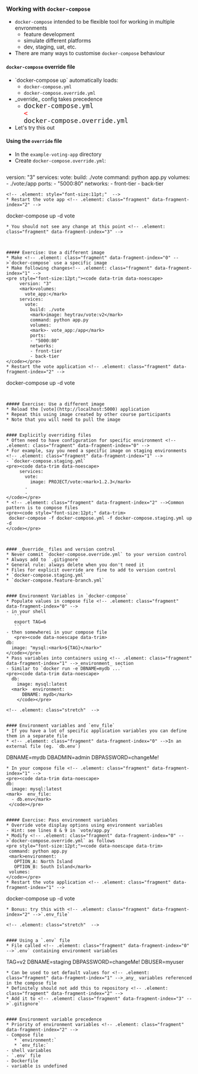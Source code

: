 ### Working with `docker-compose`


* `docker-compose` intended to be flexible tool for working in multiple
  envronments
   - feature development
   - simulate different platforms
   - dev, staging, uat, etc.
* There are many ways to customise `docker-compose` behaviour


#### `docker-compose` override file
* <!-- .element: class="fragment" data-fragment-index="0" -->`docker-compose up` automatically loads:
   - `docker-compose.yml`
   - `docker-compose.override.yml`
* <!-- .element: class="fragment" data-fragment-index="1" -->_override_ config takes precedence 
   - <code style="font-size:13pt;">docker-compose.yml </code><code style="color:red;font-size:13pt;"><</code><code style="font-size:13pt;">  docker-compose.override.yml</code>
* Let's try this out <!-- .element: class="fragment" data-fragment-index="2" -->


#### Using the `override` file
* In the <!-- .element: class="fragment" data-fragment-index="0" -->`example-voting-app` directory
* Create <!-- .element: class="fragment" data-fragment-index="1" -->`docker-compose.override.yml`:
   ```
version: "3"
services:
    vote:
      build: ./vote
      command: python app.py
      volumes:
      - ./vote:/app
      ports:
      - "5000:80"
      networks:
      - front-tier
      - back-tier
   ```
   <!-- .element: style="font-size:11pt;"  -->
* Restart the vote app <!-- .element: class="fragment" data-fragment-index="2" -->
   ```
   docker-compose up -d vote
   ```
* You should not see any change at this point <!-- .element: class="fragment" data-fragment-index="3" -->



##### Exercise: Use a different image
* Make <!-- .element: class="fragment" data-fragment-index="0" -->`docker-compose` use a specific image
* Make following changes<!-- .element: class="fragment" data-fragment-index="1" -->
   <pre style="font-size:12pt;"><code data-trim data-noescape>
        version: "3"
        <mark>volumes:
          vote_app:</mark>
        services:
          vote:
            build: ./vote
            <mark>image: heytrav/vote:v2</mark>
            command: python app.py
            volumes:
            <mark>- vote_app:/app</mark>
            ports:
            - "5000:80"
            networks:
            - front-tier
            - back-tier
   </code></pre>
* Restart the vote application <!-- .element: class="fragment" data-fragment-index="2" -->
   ```
   docker-compose up -d vote
   ```


##### Exercise: Use a different image
* Reload the [vote](http://localhost:5000) application
* Repeat this using image created by other course participants
* Note that you will need to pull the image 


#### Explicitly overriding files
* Often need to have configuration for specific environment <!-- .element: class="fragment" data-fragment-index="0" -->
* For example, say you need a specific image on staging environments <!-- .element: class="fragment" data-fragment-index="1" -->
   - `docker-compose.staging.yml`
   <pre><code data-trim data-noescape>
        services:
          vote:
            image: PROJECT/vote:<mark>1.2.3</mark>
          .
          .
   </code></pre>
* <!-- .element: class="fragment" data-fragment-index="2" -->Common pattern is to compose files 
   <pre><code style="font-size:12pt;" data-trim>
    docker-compose -f docker-compose.yml -f docker-compose.staging.yml up -d
   </code></pre>



#### _Override_ files and version control
* Never commit `docker-compose.override.yml` to your version control
   * Always add to `.gitignore`
   * General rule: always delete when you don't need it
* Files for explicit override are fine to add to version control
   * `docker-compose.staging.yml`
   * `docker-compose.feature-branch.yml`


#### Environment Variables in `docker-compose`
* Populate values in compose file <!-- .element: class="fragment" data-fragment-index="0" -->
   - in your shell
      ```
      export TAG=6
      ```
   - then somewherei in your compose file
      <pre><code data-noescape data-trim>
   db:
     image: "mysql:<mark>${TAG}</mark>"
   </code></pre>
* Pass variables into containers using <!-- .element: class="fragment" data-fragment-index="1" -->_environment_ section
   - Similar to `docker run -e DBNAME=mydb ...`
   <pre><code data-trim data-noescape>
     db:
       image: mysql:latest
     <mark>  environment:
         DBNAME: mydb</mark>
       </code></pre>

<!-- .element: class="stretch"  -->


#### Environment variables and `env_file`
* If you have a lot of specific application variables you can define them in a separate file
* <!-- .element: class="fragment" data-fragment-index="0" -->In an external file (eg. `db.env`)
   ```
   DBNAME=mydb
   DBADMIN=admin
   DBPASSWORD=changeMe!
   ```
* In your compose file <!-- .element: class="fragment" data-fragment-index="1" -->
   <pre><code data-trim data-noescape>
   db:
     image: mysql:latest
   <mark>  env_file:
     - db.env</mark>
    </code></pre>


##### Exercise: Pass environment variables
* Override vote display options using environment variables
   - Hint: see lines 8 & 9 in `vote/app.py`
* Modify <!-- .element: class="fragment" data-fragment-index="0" -->`docker-compose.override.yml` as follows
   <pre style="font-size:12pt;"><code data-noescape data-trim>
    command: python app.py
    <mark>environment:
      OPTION_A: North Island
      OPTION_B: South Island</mark>
    volumes:
   </code></pre>
* Restart the vote application <!-- .element: class="fragment" data-fragment-index="1" -->
   ```
   docker-compose up -d vote
   ```
* Bonus: try this with <!-- .element: class="fragment" data-fragment-index="2" -->`.env_file`

<!-- .element: class="stretch"  -->


#### Using a `.env` file
* File called <!-- .element: class="fragment" data-fragment-index="0" -->`.env` containing environment variables
   ```
   TAG=v2
   DBNAME=staging
   DBPASSWORD=changeMe!
   DBUSER=myuser
   ```
* Can be used to set default values for <!-- .element: class="fragment" data-fragment-index="1" -->_any_ variables referenced in the compose file
* Definitely should not add this to repository <!-- .element: class="fragment" data-fragment-index="2" -->
* Add it to <!-- .element: class="fragment" data-fragment-index="3" -->`.gitignore`


#### Environment variable precedence
* Priority of environment variables <!-- .element: class="fragment" data-fragment-index="2" -->
   - Compose file
      * `environment:`
      * `env_file:`
   - shell variables
   - `.env` file
   - Dockerfile
   - variable is undefined
